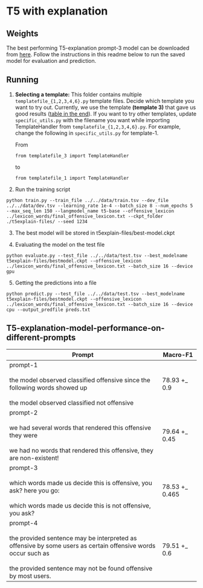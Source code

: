 # T5 with explanation

## Weights

The best performing T5-explanation prompt-3 model can be downloaded from [here](https://drive.google.com/drive/folders/1_IIQ-ajl3qSnO1waigB3hqs7xpicVXPu?usp=sharing). Follow the instructions in this readme below to run the saved model for evaluation and prediction.

## Running 

1. __Selecting a template:__ This folder contains multiple `templatefile_{1,2,3,4,6}.py` template files. Decide which template you want to try out. Currently, we use the template __(template 3)__ that gave us good results ([table in the end](#T5-explanation-model-performance-on-different-prompts)). If you want to try other templates, update `specific_utils.py` with the filename you want while importing TemplateHandler from `templatefile_{1,2,3,4,6}.py`. For example, change the following in `specific_utils.py` for template-1.

    From 

    `from templatefile_3 import TemplateHandler`

    to

    `from templatefile_1 import TemplateHandler`


2. Run the training script

```
python train.py --train_file ../../data/train.tsv --dev_file ../../data/dev.tsv --learning_rate 1e-4 --batch_size 8 --num_epochs 5 --max_seq_len 150 --langmodel_name t5-base --offensive_lexicon ../lexicon_words/final_offensive_lexicon.txt --ckpt_folder ./t5explain-files/ --seed 1234
```

3. The best model will be stored in t5explain-files/best-model.ckpt

4. Evaluating the model on the test file

```
python evaluate.py --test_file ../../data/test.tsv --best_modelname t5explain-files/bestmodel.ckpt --offensive_lexicon ../lexicon_words/final_offensive_lexicon.txt --batch_size 16 --device gpu
```

5. Getting the predictions into a file

```
python predict.py --test_file ../../data/test.tsv --best_modelname t5explain-files/bestmodel.ckpt --offensive_lexicon ../lexicon_words/final_offensive_lexicon.txt --batch_size 16 --device cpu --output_predfile preds.txt
```

## T5-explanation-model-performance-on-different-prompts

| Prompt                                                                                                                                                                                | Macro-F1       |
|---------------------------------------------------------------------------------------------------------------------------------------------------------------------------------------|----------------|
| prompt-1 <br /><br />the model observed classified offensive since the following words showed up<br /><br /> the model observed classified not offensive                                                      | 78.93 +_ 0.9   |
| prompt-2 <br /><br />we had several words that rendered this offensive they were <br /><br />we had no words that rendered this offensive, they are non-existent!                                             | 79.64 +_ 0.45  |
| prompt-3 <br /><br /> which words made us decide this is offensive, you ask? here you go: <br /><br />which words made us decide this is not offensive, you ask?                                               | 78.53 +_ 0.465 |
| prompt-4 <br /><br />the provided sentence may be interpreted as offensive by some users as certain offensive words occur such as<br /><br /> the provided sentence may not be found offensive by most users. | 79.51 +_ 0.6   |